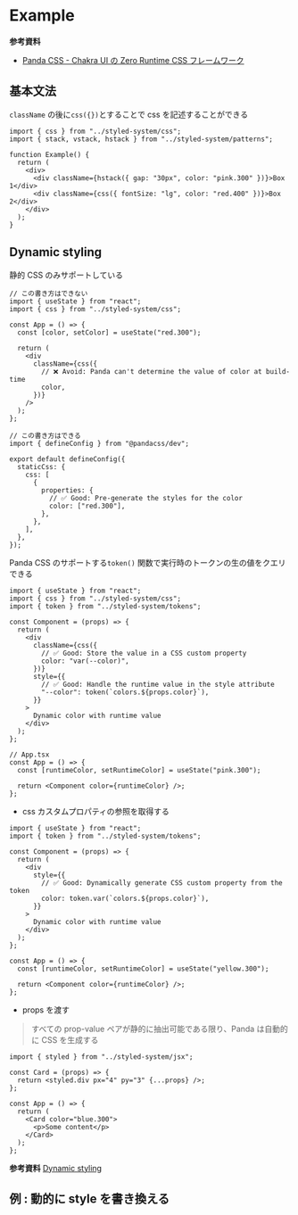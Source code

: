 # Example

**参考資料**

- [Panda CSS - Chakra UI の Zero Runtime CSS フレームワーク](https://zenn.dev/cybozu_frontend/articles/panda-is-coming)

## 基本文法

`className` の後に`css({})`とすることで css を記述することができる

```tsx
import { css } from "../styled-system/css";
import { stack, vstack, hstack } from "../styled-system/patterns";

function Example() {
  return (
    <div>
      <div className={hstack({ gap: "30px", color: "pink.300" })}>Box 1</div>
      <div className={css({ fontSize: "lg", color: "red.400" })}>Box 2</div>
    </div>
  );
}
```

## Dynamic styling

静的 CSS のみサポートしている

```tsx
// この書き方はできない
import { useState } from "react";
import { css } from "../styled-system/css";

const App = () => {
  const [color, setColor] = useState("red.300");

  return (
    <div
      className={css({
        // ❌ Avoid: Panda can't determine the value of color at build-time
        color,
      })}
    />
  );
};
```

```tsx
// この書き方はできる
import { defineConfig } from "@pandacss/dev";

export default defineConfig({
  staticCss: {
    css: [
      {
        properties: {
          // ✅ Good: Pre-generate the styles for the color
          color: ["red.300"],
        },
      },
    ],
  },
});
```

Panda CSS のサポートする`token()` 関数で実行時のトークンの生の値をクエリできる

```tsx
import { useState } from "react";
import { css } from "../styled-system/css";
import { token } from "../styled-system/tokens";

const Component = (props) => {
  return (
    <div
      className={css({
        // ✅ Good: Store the value in a CSS custom property
        color: "var(--color)",
      })}
      style={{
        // ✅ Good: Handle the runtime value in the style attribute
        "--color": token(`colors.${props.color}`),
      }}
    >
      Dynamic color with runtime value
    </div>
  );
};

// App.tsx
const App = () => {
  const [runtimeColor, setRuntimeColor] = useState("pink.300");

  return <Component color={runtimeColor} />;
};
```

- css カスタムプロパティの参照を取得する

```tsx
import { useState } from "react";
import { token } from "../styled-system/tokens";

const Component = (props) => {
  return (
    <div
      style={{
        // ✅ Good: Dynamically generate CSS custom property from the token
        color: token.var(`colors.${props.color}`),
      }}
    >
      Dynamic color with runtime value
    </div>
  );
};

const App = () => {
  const [runtimeColor, setRuntimeColor] = useState("yellow.300");

  return <Component color={runtimeColor} />;
};
```

- props を渡す

> すべての prop-value ペアが静的に抽出可能である限り、Panda は自動的に CSS を生成する

```tsx
import { styled } from "../styled-system/jsx";

const Card = (props) => {
  return <styled.div px="4" py="3" {...props} />;
};

const App = () => {
  return (
    <Card color="blue.300">
      <p>Some content</p>
    </Card>
  );
};
```

**参考資料**
[Dynamic styling](https://panda-css.com/docs/guides/dynamic-styling)

## 例 : 動的に style を書き換える

```tsx

```
